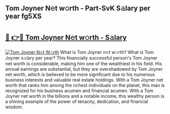 ## Tom Joyner N𝚎t w𝚘rth - Part-SvK S𝚊lary per year fg5XS

# <h2><a href="http://gc3hs6.nevu.top/?p=Tom+Joyner">🔗 👉🔴 Tom Joyner N𝚎t w𝚘rth - S𝚊lary</a></h2>

[![Tom Joyner N𝚎t W𝚘rth](https://i.imgur.com/Oavwk0R.jpeg)](http://gc3hs6.nevu.top/?p=Tom+Joyner)
What is Tom Joyner n𝚎t w𝚘rth? What is Tom Joyner s𝚊lary per year?
This financially successful person's Tom Joyner net worth is considerable, making him one of the wealthiest in his field. His annual earnings are substantial, but they are overshadowed by Tom Joyner net worth, which is believed to be more significant due to his numerous business interests and valuable real estate holdings. With a Tom Joyner net worth that ranks him among the richest individuals on the planet, this man is recognized for his business acumen and financial acumen. With a Tom Joyner net worth in the billions and a notable income, this wealthy person is a shining example of the power of tenacity, dedication, and financial wisdom.
